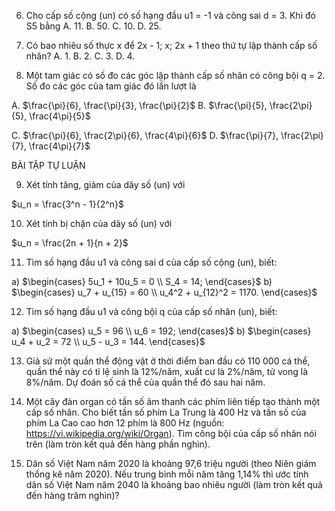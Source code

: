 6. Cho cấp số cộng (un) có số hạng đầu u1 = -1 và công sai d = 3. Khi đó S5 bằng
A. 11.                B. 50.
C. 10.                D. 25.

7. Có bao nhiêu số thực x để 2x - 1; x; 2x + 1 theo thứ tự lập thành cấp số nhân?
A. 1.                 B. 2.
C. 3.                 D. 4.

8. Một tam giác có số đo các góc lập thành cấp số nhân có công bội q = 2. Số đo các góc của tam giác đó lần lượt là

A. $\frac{\pi}{6}, \frac{\pi}{3}, \frac{\pi}{2}$    B. $\frac{\pi}{5}, \frac{2\pi}{5}, \frac{4\pi}{5}$

C. $\frac{\pi}{6}, \frac{2\pi}{6}, \frac{4\pi}{6}$  D. $\frac{\pi}{7}, \frac{2\pi}{7}, \frac{4\pi}{7}$

BÀI TẬP TỰ LUẬN

9. Xét tính tăng, giảm của dãy số (un) với

$u_n = \frac{3^n - 1}{2^n}$

10. Xét tính bị chặn của dãy số (un) với

$u_n = \frac{2n + 1}{n + 2}$

11. Tìm số hạng đầu u1 và công sai d của cấp số cộng (un), biết:

a) $\begin{cases} 5u_1 + 10u_5 = 0 \\ S_4 = 14; \end{cases}$   b) $\begin{cases} u_7 + u_{15} = 60 \\ u_4^2 + u_{12}^2 = 1170. \end{cases}$

12. Tìm số hạng đầu u1 và công bội q của cấp số nhân (un), biết:

a) $\begin{cases} u_5 = 96 \\ u_6 = 192; \end{cases}$   b) $\begin{cases} u_4 + u_2 = 72 \\ u_5 - u_3 = 144. \end{cases}$

13. Giả sử một quần thể động vật ở thời điểm ban đầu có 110 000 cá thể, quần thể này có tỉ lệ sinh là 12%/năm, xuất cư là 2%/năm, tử vong là 8%/năm. Dự đoán số cá thể của quần thể đó sau hai năm.

14. Một cây đàn organ có tần số âm thanh các phím liên tiếp tạo thành một cấp số nhân. Cho biết tần số phím La Trung là 400 Hz và tần số của phím La Cao cao hơn 12 phím là 800 Hz (nguồn: https://vi.wikipedia.org/wiki/Organ). Tìm công bội của cấp số nhân nói trên (làm tròn kết quả đến hàng phần nghìn).

15. Dân số Việt Nam năm 2020 là khoảng 97,6 triệu người (theo Niên giám thống kê năm 2020). Nếu trung bình mỗi năm tăng 1,14% thì ước tính dân số Việt Nam năm 2040 là khoảng bao nhiêu người (làm tròn kết quả đến hàng trăm nghìn)?
